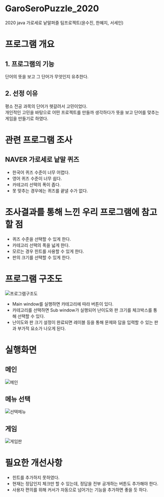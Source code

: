# GaroSeroPuzzle_2020
2020 java 가로세로 낱말퍼즐 팀프로젝트(윤수진, 한혜지, 서세인)

# 프로그램 개요
## 1. 프로그램의 기능<br/>
 단어의 뜻을 보고 그 단어가 무엇인지 유추한다.<br/>
## 2. 선정 이유<br/>
평소 전공 과목의 단어가 헷갈려서 고민이었다.<br/>
개인적인 고민을 바탕으로 어떤 프로젝트를 만들까 생각하다가 뜻을 보고 단어를 맞추는 게임을 만들기로 하였다.

# 관련 프로그램 조사
## NAVER 가로세로 낱말 퀴즈
- 한국어 퀴즈 수준이 너무 어렵다.
- 영어 퀴즈 수준이 너무 쉽다.
- 카테고리 선택의 폭이 좁다.
- 못 맞추는 경우에는 퀴즈를 끝낼 수가 없다.

# 조사결과를 통해 느낀 우리 프로그램에 참고할 점
- 퀴즈 수준을 선택할 수 있게 한다.
- 카테고리 선택의 폭을 넓게 한다.
- 모르는 경우 힌트를 사용할 수 있게 한다.
- 판의 크기를 선택할 수 있게 한다.

# 프로그램 구조도
![프로그램구조도](https://github.com/suhsein/GaroSeroPuzzle_2020/assets/76998096/d529ba2a-97d4-40e6-8975-de2db85e77c2)
- Main window를 실행하면 카테고리에 따라 버튼이 있다.
- 카테고리를 선택하면 Sub window가 실행되어 난이도와 판 크기를 체크박스를 통해 선택할 수 있다.
- 난이도와 판 크기 설정이 완료되면 레이블 등을 통해 문제와 답을 입력할 수 있는 판과 부가적 요소가 나오게 된다.

# 실행화면
## 메인
![메인](https://github.com/suhsein/GaroSeroPuzzle_2020/assets/76998096/cb487e3d-8e46-461f-8655-f0056b16e992)
## 메뉴 선택
![선택메뉴](https://github.com/suhsein/GaroSeroPuzzle_2020/assets/76998096/d238f0f8-4655-4356-8b8e-f3e1ef853287)
## 게임
![게임판](https://github.com/suhsein/GaroSeroPuzzle_2020/assets/76998096/e211c99d-6b0c-4613-9cec-a593600ee8c3)

# 필요한 개선사항
- 힌트를 추가하지 못하였다.
- 현재는 정답인지 체크만 할 수 있는데, 정답을 전부 공개하는 버튼도 추가해야 한다.
- 사용자 편의를 위해 커서가 자동으로 넘어가는 기능을 추가하면 좋을 듯 하다.

